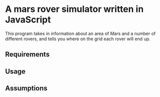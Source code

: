 # A mars rover simulator written in JavaScript
This program takes in information about an area of Mars and a number of different rovers, and tells you where on the grid each rover will end up.

## Requirements

## Usage

## Assumptions